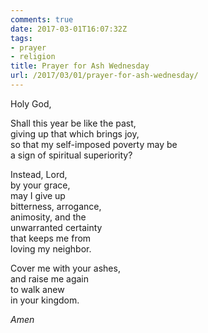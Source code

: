 ```yaml
---
comments: true
date: 2017-03-01T16:07:32Z
tags:
- prayer
- religion
title: Prayer for Ash Wednesday
url: /2017/03/01/prayer-for-ash-wednesday/
---
```


Holy God,

Shall this year be like the past,  
giving up that which brings joy,  
so that my self-imposed poverty may be   
a sign of spiritual superiority?

Instead, Lord,  
by your grace,  
may I give up   
bitterness, arrogance,  
animosity, and the  
unwarranted certainty  
that keeps me from  
loving my neighbor.

Cover me with your ashes,  
and raise me again   
to walk anew  
in your kingdom.

*Amen*
